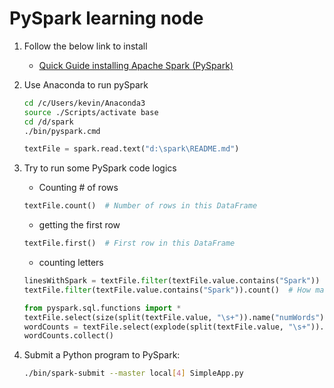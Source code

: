 
# PySpark learning node

1. Follow the below link to install
    - [Quick Guide installing Apache Spark (PySpark)](https://medium.com/@loldja/installing-apache-spark-pyspark-the-missing-quick-start-guide-for-windows-ad81702ba62d)
1. Use Anaconda to run pySpark

    ```bash
    cd /c/Users/kevin/Anaconda3
    source ./Scripts/activate base
    cd /d/spark
    ./bin/pyspark.cmd
    ```

    ```python
    textFile = spark.read.text("d:\spark\README.md")
    ```
1. Try to run some PySpark code logics
    - Counting # of rows
    ```python
    textFile.count()  # Number of rows in this DataFrame
    ```

    - getting the first row
    ```python
    textFile.first()  # First row in this DataFrame
    ```
    - counting letters
    ```python
    linesWithSpark = textFile.filter(textFile.value.contains("Spark"))
    textFile.filter(textFile.value.contains("Spark")).count()  # How many lines contain "Spark"?

    from pyspark.sql.functions import *
    textFile.select(size(split(textFile.value, "\s+")).name("numWords")).agg(max(col("numWords"))).collect()
    wordCounts = textFile.select(explode(split(textFile.value, "\s+")).alias("word")).groupBy("word").count()
    wordCounts.collect()
    ```

1. Submit a Python program to PySpark:
    ```bash
    ./bin/spark-submit --master local[4] SimpleApp.py
    ```